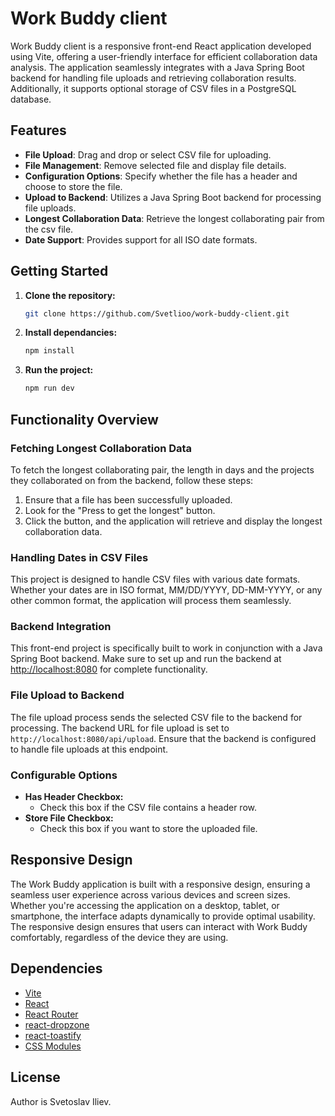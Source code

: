 # Work Buddy client

Work Buddy client is a responsive front-end React application developed using Vite, offering a user-friendly interface for efficient collaboration data analysis. The application seamlessly integrates with a Java Spring Boot backend for handling file uploads and retrieving collaboration results. Additionally, it supports optional storage of CSV files in a PostgreSQL database.

## Features

- **File Upload**: Drag and drop or select CSV file for uploading.
- **File Management**: Remove selected file and display file details.
- **Configuration Options**: Specify whether the file has a header and choose to store the file.
- **Upload to Backend**: Utilizes a Java Spring Boot backend for processing file uploads.
- **Longest Collaboration Data**: Retrieve the longest collaborating pair from the csv file.
- **Date Support**: Provides support for all ISO date formats.

## Getting Started

1. **Clone the repository:**

   ```bash
   git clone https://github.com/Svetlioo/work-buddy-client.git
   ```

2. **Install dependancies:**

   ```bash
   npm install
   ```

3. **Run the project:**

   ```bash
   npm run dev
   ```

## Functionality Overview

### Fetching Longest Collaboration Data

To fetch the longest collaborating pair, the length in days and the projects they collaborated on from the backend, follow these steps:

1. Ensure that a file has been successfully uploaded.
2. Look for the "Press to get the longest" button.
3. Click the button, and the application will retrieve and display the longest collaboration data.

### Handling Dates in CSV Files

This project is designed to handle CSV files with various date formats. Whether your dates are in ISO format, MM/DD/YYYY, DD-MM-YYYY, or any other common format, the application will process them seamlessly.

### Backend Integration

This front-end project is specifically built to work in conjunction with a Java Spring Boot backend. Make sure to set up and run the backend at [http://localhost:8080](http://localhost:8080) for complete functionality.

### File Upload to Backend

The file upload process sends the selected CSV file to the backend for processing. The backend URL for file upload is set to `http://localhost:8080/api/upload`. Ensure that the backend is configured to handle file uploads at this endpoint.

### Configurable Options

- **Has Header Checkbox:**
  - Check this box if the CSV file contains a header row.
- **Store File Checkbox:**
  - Check this box if you want to store the uploaded file.

## Responsive Design

The Work Buddy application is built with a responsive design, ensuring a seamless user experience across various devices and screen sizes. Whether you're accessing the application on a desktop, tablet, or smartphone, the interface adapts dynamically to provide optimal usability. The responsive design ensures that users can interact with Work Buddy comfortably, regardless of the device they are using.

## Dependencies

- [Vite](https://vitejs.dev/)
- [React](https://reactjs.org/)
- [React Router](https://reactrouter.com/)
- [react-dropzone](https://react-dropzone.js.org/)
- [react-toastify](https://fkhadra.github.io/react-toastify/)
- [CSS Modules](https://github.com/css-modules/css-modules)

## License

Author is Svetoslav Iliev.
